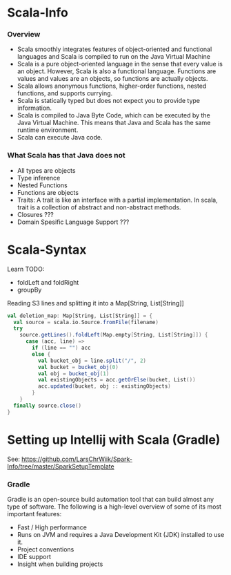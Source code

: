 # Scala-Info

### Overview
* Scala smoothly integrates features of object-oriented and functional languages and Scala is compiled to run on the Java Virtual Machine
* Scala is a pure object-oriented language in the sense that every value is an object. However, Scala is also a functional language. Functions are values and values are an objects, so functions are actually objects. 
* Scala allows anonymous functions, higher-order functions, nested functions, and supports currying. 
* Scala is statically typed but does not expect you to provide type information. 
* Scala is compiled to Java Byte Code, which can be executed by the Java Virtual Machine. This means that Java and Scala has the same runtime environment. 
* Scala can execute Java code. 

### What Scala has that Java does not
* All types are objects
* Type inference
* Nested Functions
* Functions are objects
* Traits: A trait is like an interface with a partial implementation. In scala, trait is a collection of abstract and non-abstract methods. 
* Closures ???
* Domain Spesific Language Support ???



# Scala-Syntax
Learn TODO:
* foldLeft and foldRight
* groupBy

Reading S3 lines and splitting it into a Map[String, List[String]]
```Scala
val deletion_map: Map[String, List[String]] = {
  val source = scala.io.Source.fromFile(filename)
  try
    source.getLines().foldLeft(Map.empty[String, List[String]]) {
      case (acc, line) =>
        if (line == "") acc
        else {
          val bucket_obj = line.split("/", 2)
          val bucket = bucket_obj(0)
          val obj = bucket_obj(1)
          val existingObjects = acc.getOrElse(bucket, List())
          acc.updated(bucket, obj :: existingObjects)
        }
    }
  finally source.close()
}
```

# Setting up Intellij with Scala (Gradle)
See: https://github.com/LarsChrWiik/Spark-Info/tree/master/SparkSetupTemplate

### Gradle
Gradle is an open-source build automation tool that can build almost any type of software. The following is a high-level overview of some of its most important features:
* Fast / High performance
* Runs on JVM and requires a Java Development Kit (JDK) installed to use it.
* Project conventions
* IDE support
* Insight when building projects
